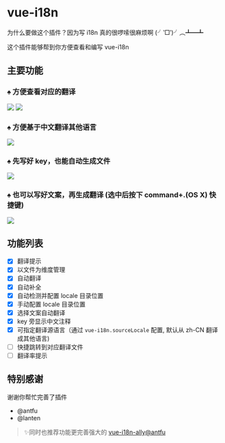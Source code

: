 # vue-i18n

为什么要做这个插件？因为写 i18n 真的很啰嗦很麻烦啊 (╯‵□′)╯︵┻━┻

这个插件能够帮到你方便查看和编写 vue-i18n


## 主要功能

### ♠ 方便查看对应的翻译

![](static/demo-5.png)
![](static/demo-1.gif)

### ♠ 方便基于中文翻译其他语言

![](static/demo-2.gif)

### ♠ 先写好 key，也能自动生成文件

![](static/demo-3.gif)

### ♠ 也可以写好文案，再生成翻译 (选中后按下 command+.(OS X) 快捷键)

![](static/demo-4.gif)

## 功能列表

- [x] 翻译提示
- [x] 以文件为维度管理
- [x] 自动翻译
- [x] 自动补全
- [x] 自动检测并配置 locale 目录位置
- [x] 手动配置 locale 目录位置
- [x] 选择文案自动翻译
- [x] key 旁显示中文注释
- [x] 可指定翻译源语言（通过 `vue-i18n.sourceLocale` 配置, 默认从 zh-CN 翻译成其他语言)
- [ ] 快捷跳转到对应翻译文件
- [ ] 翻译率提示

## 特别感谢
谢谢你帮忙完善了插件

- @antfu
- @lanten

> ✨同时也推荐功能更完善强大的 [vue-i18n-ally@antfu](https://github.com/antfu/vue-i18n-ally)